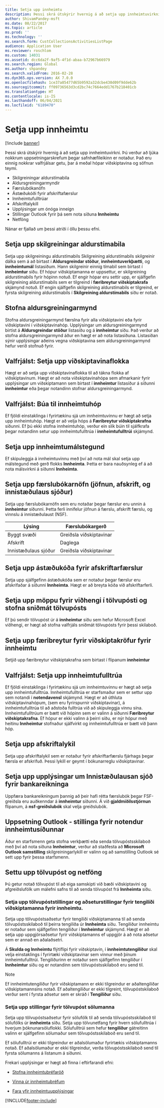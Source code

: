 ```yaml
---
title: Setja upp innheimtu
description: Þessi skrá útskýrir hvernig á að setja upp innheimtuvirkni.
author: ShivamPandey-msft
ms.date: 08/22/2017
ms.topic: article
ms.prod: ''
ms.technology: ''
ms.search.form: CustCollectionsActivitiesListPage
audience: Application User
ms.reviewer: roschlom
ms.custom: 14031
ms.assetid: dcc6da2f-9af5-4f1d-abaa-b72967b66979
ms.search.region: Global
ms.author: shpandey
ms.search.validFrom: 2016-02-28
ms.dyn365.ops.version: AX 7.0.0
ms.openlocfilehash: 1ce37a85477d65b9592a32dcbe430d09f9dde62b
ms.sourcegitcommit: ff09736563d3cd2bc74c7664edd1767b218401cb
ms.translationtype: HT
ms.contentlocale: is-IS
ms.lasthandoff: 06/04/2021
ms.locfileid: "6189470"
---
```

# <a name="set-up-collections"></a>Setja upp innheimtu

[!include [banner](../includes/banner.md)]

Þessi skrá útskýrir hvernig á að setja upp innheimtuvirkni. Þú verður að ljúka nokkrum uppsetningarskrefum þegar safnhæfileikinn er notaður. Það eru einnig nokkrar valfrjálsar getu, þar á meðal hópar viðskiptavina og söfnun teymi. 

- Skilgreiningar aldurstímabila
- Aldursgreiningarmyndir
- Færslubókanöfn
- Ástæðukóði fyrir afskriftafærslur
- Innheimtufulltrúar
- Afskriftalykill
- Upplýsingar um ónóga inneign
- Stillingar Outlook fyrir þá sem nota síðuna **Innheimtu**
- Netföng

Nánar er fjallað um þessi atriði í öllu þessu efni. 

## <a name="set-up-aging-period-definitions"></a>Setja upp skilgreiningar aldurstímabila

Setja upp skilgreiningu aldurstímabils Skilgreining aldurstímabils skilgreinir dálka sem á að birtast í **Aldursgreindar stöður**, **innheimtuverkþætti**, og **innheimtumál** listasíðum. Hann skilgreinir einnig tímabil sem birtast í **innheimtur** síðu. Ef hópur viðskiptamanna er uppsettur, er skilgreining aldurstímabils fyrir hópinn notuð. Ef engir hópar eru settir upp, er sjálfgefin skilgreining aldurstímabils sem er tilgreind í **færibreytur viðskiptakrafa** skjámynd notuð. Ef engin sjálfgefin skilgreining aldurstímabils er tilgreind, er fyrsta skilgreining aldurstímabils í **Skilgreining aldurstímabils** síðu er notað.

## <a name="create-an-aging-snapshot"></a>Stofna aldursgreiningarmynd
Stofna aldursgreiningarmynd færslna fyrir alla viðskiptavini eða fyrir viðskiptavini í viðskiptavinahóp. Upplýsingar um aldursgreiningarmynd birtist á **Aldursgreindar stöður** listasíðu og á **innheimtur** síðu. Það verður að stofna aldursgreiningarmynd áður en hægt er að nota listasíðuna. Listasíðan sýnir upplýsingar aðeins vegna viðskiptavina sem aldursgreiningarmynd hefur verið stofnuð fyrir.

## <a name="optional-set-up-customer-pools"></a>Valfrjálst: Setja upp viðskiptavinaflokka
Hægt er að setja upp viðskiptavinaflokka til að tákna flokka af viðskiptavinum. Hægt er að nota viðskiptavinahópa sem afmarkanir fyrir upplýsingar um viðskiptamann sem birtast í **innheimtur** listasíður á síðunni **innheimtur** eða þegar notandinn stofnar aldursgreiningarmynd.

## <a name="optional-create-a-collections-team"></a>Valfrjálst: Búa til innheimtuhóp
Ef fjöldi einstaklinga í fyrirtækinu sjá um innheimtuvinnu er hægt að setja upp innheimtuhóp. Hægt er að velja hóps á **Færibreytur viðskiptakrafna** síðunni. Ef þú ekki stofna innheimtuhóp, verður ein slík búin til sjálfkrafa þegar notandinn setur upp innheimtufulltrúa í **innheimtufulltrúi** skjámynd.

## <a name="set-up-a-collections-case-category"></a>Setja upp innheimtumálstegund
Ef skipuleggja á innheimtuvinnu með því að nota mál skal setja upp málstegund með gerð flokks **Innheimta**. Þetta er bara nauðsynleg ef á að nota málsvirkni á síðunni **Innheimta**.

## <a name="set-up-journal-names-settlement-writeoff-and-nsf"></a>Setja upp færslubókarnöfn (jöfnun, afskrift, og innistæðulaus sjóður)
Setja upp færslubókarnöfn sem eru notaðar þegar færslur eru unnin á **innheimtur** síðunni. Þetta ferli innifelur jöfnun á færslu, afskrift færslu, og vinnslu á innistæðulaust (NSF).

| Lýsing | Færslubókargerð     |
|-------------|------------------|
| Byggt svæði  | Greiðsla viðskiptavinar |
| Afskrift   | Daglega            |
| Innistæðulaus sjóður         | Greiðsla viðskiptavinar |

## <a name="set-up-a-reason-code-for-writeoff-transactions"></a>Setja upp ástæðukóða fyrir afskriftarfærslur
Setja upp sjálfgefinn ástæðukóða sem er notaður þegar færslur eru afskrifaðar á síðunni **Innheimta**. Hægt er að breyta kóða við afskriftarferli.

## <a name="set-up-a-folder-for-email-attachments-and-create-email-templates"></a>Setja upp möppu fyrir viðhengi í tölvupósti og stofna sniðmát tölvupósts
Ef þú sendir tölvupóst úr á **innheimtur** síðu sem hefur Microsoft Excel viðhengi, er hægt að stofna valfrjáls sniðmát tölvupósts fyrir þessi skilaboð.

## <a name="set-up-accounts-receivable-parameters-for-collections"></a>Setja upp færibreytur fyrir viðskiptakröfur fyrir innheimtu
Setjið upp færibreytur viðskiptakrafna sem birtast í flipanum **innheimtur**

## <a name="optional-set-up-collections-agents"></a>Valfrjálst: Setja upp innheimtufulltrúa
Ef fjöldi einstaklinga í fyrirtækinu sjá um innheimtuvinnu er hægt að setja upp innheimtufulltrúa. Innheimtufulltrúa er starfsmaður sem er settur upp sem notandi í **notendavensl** skjámynd. Hægt er að úthluta viðskiptavinahópum, (sem eru fyrirspurnir viðskiptavinar), á innheimtufulltrúa til að aðstoða fulltrúa við að skipuleggja vinnu sína. Innheimtufulltrúum er bætt við hópinn sem er valinn á síðunni **Færibreytur viðskiptakrafna**. Ef hópur er ekki valinn á þeirri síðu, er nýr hópur með heitinu **Innheimtur** stofnaður sjálfvirkt og innheimtufulltrúa er bætt við þann hóp.

## <a name="set-up-a-writeoff-account"></a>Setja upp afskriftalykil
Setja upp afskriftalykil sem er notaður fyrir afskriftarfærslu fjárhags þegar færsla er afskrifuð. Þessi lykill er geymt í bókunarreglu viðskiptavinar.

## <a name="set-up-nsf-information-for-bank-accounts"></a>Setja upp upplýsingar um Innistæðulausan sjóð fyrir bankareikninga
Uppfæra bankareikningum þannig að þeir hafi rétta færslubók þegar FSF-greiðsla eru auðkenndar á **innheimtur** síðunni. Á við **gjaldmiðilsstjórnun** flipanum, á **nsf-greiðslubók** skal velja greiðslubók.

## <a name="set-up-outlook-settings-for-users-of-the-collections-page"></a>Uppsetning Outlook - stillinga fyrir notendur innheimtusíðunnar
Áður en starfsmenn geta stofna verkþætti eða senda tölvupóstsskilaboð með því að nota síðuna **Innheimtur**, verður að staðfesta að **Microsoft Outlook samstilling** skilgreiningarlykill er valinn og að samstilling Outlook sé sett upp fyrir þessa starfsmenn.

## <a name="set-up-email-and-addresses"></a>Settu upp tölvupóst og netföng
Þú getur notað tölvupóst til að eiga samskipti við bæði viðskiptavini og afgreiðslufólk um málefni safns til að senda tölvupóst frá **Innheimta** síðu. 

### <a name="set-up-email-and-address-settings-for-collections-customer-contacts"></a>Setja upp tölvupóststillingar og aðseturstillingar fyrir tengiliði viðskiptamanna fyrir innheimtu.
Setja upp tölvupóstsaðsetur fyrir tengiliði viðskiptamanna til að senda tölvupóstsskilaboð til þeirra tengiliða úr **Innheimta** síðu. Tengiliður innheimtu er notaður sem sjálfgefinn tengiliður í **Innheimtur** skjámynd. Hægt er að setja upp uppgjörsaðsetur fyrir viðskiptamanns ef uppgjör á að nota aðsetur sem er annað en aðalaðsetri. 

Á **Skulda og Innheimtu** flýtiflipi fyrir viðskiptavin, í **innheimtutengiliður** skal velja einstaklings í fyrirtæki viðskiptavinar sem vinnur með þínum innheimtufulltrúi. Tengiliðurinn er notaður sem sjálfgefinn tengiliður í **Innheimtur** síðu og er notandinn sem tölvupóstsskilaboð eru send til. 

> [!NOTE] 
> Ef innheimtutengiliður fyrir viðskiptamann er ekki tilgreindur er aðaltengiliðar viðskiptamannsins notað. Ef aðaltengiliður er ekki tilgreint, tölvupóstskilaboð verður sent í fyrsta aðsetur sem er skráð í **Tengiliður** síðu.

### <a name="set-up-email-settings-for-salespeople"></a>Setja upp stillingar fyrir tölvupóst sölumanna
Setja upp tölvupóstsaðsetur fyrir sölufólk til að senda tölvupóstsskilaboð til sölufólks úr **innheimta** síðu. Setja upp tölvunetfang fyrir hvern sölufulltrúa í hverjum þóknunarsöluflokki. Sölufulltrúi sem hefur **tengiliður** gátreitinn valinn er sjálfgefinn sölumaður sem tölvupóstsskilaboð eru send til. 

Ef sölufulltrúi er ekki tilgreindur er aðalsölumaður fyrirtækis viðskiptamanns notað. Ef aðalsölumaður er ekki tilgreindur, verða tölvupóstsskilaboð send til fyrsta sölumanns á listanum á síðunni.


Frekari upplýsingar er hægt að finna í eftirfarandi efni:

 - [Stofna innheimtubréfaröð](tasks/create-collection-letter-sequence.md)

 - [Vinna úr innheimtubréfum](tasks/process-collection-letters.md)

 - [Fara yfir innheimtuupplýsingar](tasks/review-collections-information.md)



[!INCLUDE[footer-include](../../includes/footer-banner.md)]